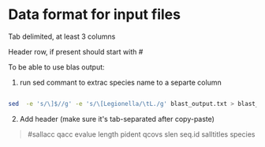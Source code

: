 # Data format for input files
Tab delimited, at least 3 columns

Header row, if present should start with #


To be able to use blas output:
1. run sed commant to extrac species name to a separte column
```sh

sed  -e 's/\]$//g' -e 's/\[Legionella/\tL./g' blast_output.txt > blast_output_processed.txt
```

2. Add header (make sure it's tab-separated after copy-paste)

>#sallacc	qacc	evalue	length	pident	qcovs	slen	seq.id	salltitles	species


